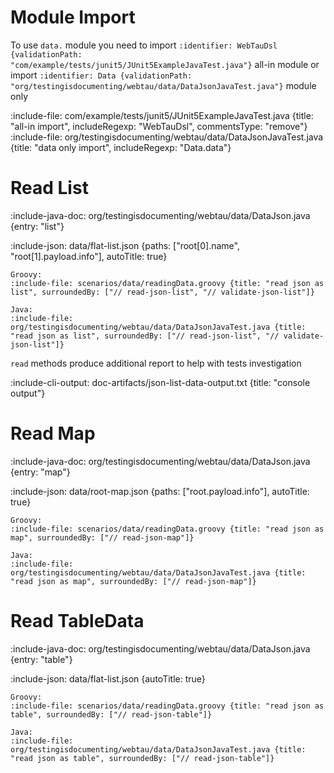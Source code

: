 # Module Import

To use `data.` module you need to import `:identifier: WebTauDsl {validationPath: "com/example/tests/junit5/JUnit5ExampleJavaTest.java"}` all-in module
or import `:identifier: Data {validationPath: "org/testingisdocumenting/webtau/data/DataJsonJavaTest.java"}` module only

:include-file: com/example/tests/junit5/JUnit5ExampleJavaTest.java {title: "all-in import", includeRegexp: "WebTauDsl", commentsType: "remove"}
:include-file: org/testingisdocumenting/webtau/data/DataJsonJavaTest.java {title: "data only import", includeRegexp: "Data\.data"}

# Read List

:include-java-doc: org/testingisdocumenting/webtau/data/DataJson.java {entry: "list"}

:include-json: data/flat-list.json {paths: ["root[0].name", "root[1].payload.info"], autoTitle: true}

```tabs
Groovy:
:include-file: scenarios/data/readingData.groovy {title: "read json as list", surroundedBy: ["// read-json-list", "// validate-json-list"]}

Java:
:include-file: org/testingisdocumenting/webtau/data/DataJsonJavaTest.java {title: "read json as list", surroundedBy: ["// read-json-list", "// validate-json-list"]}
```

`read` methods produce additional report to help with tests investigation

:include-cli-output: doc-artifacts/json-list-data-output.txt {title: "console output"}

# Read Map

:include-java-doc: org/testingisdocumenting/webtau/data/DataJson.java {entry: "map"}

:include-json: data/root-map.json {paths: ["root.payload.info"], autoTitle: true}

```tabs
Groovy:
:include-file: scenarios/data/readingData.groovy {title: "read json as map", surroundedBy: ["// read-json-map"]}

Java:
:include-file: org/testingisdocumenting/webtau/data/DataJsonJavaTest.java {title: "read json as map", surroundedBy: ["// read-json-map"]}
```

# Read TableData

:include-java-doc: org/testingisdocumenting/webtau/data/DataJson.java {entry: "table"}

:include-json: data/flat-list.json {autoTitle: true}

```tabs
Groovy:
:include-file: scenarios/data/readingData.groovy {title: "read json as table", surroundedBy: ["// read-json-table"]}

Java:
:include-file: org/testingisdocumenting/webtau/data/DataJsonJavaTest.java {title: "read json as table", surroundedBy: ["// read-json-table"]}
```

